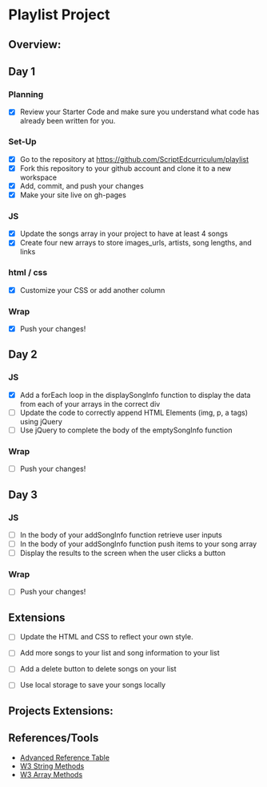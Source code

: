 # Playlist Project

## Overview: 

## Day 1
### Planning
- [x] Review your Starter Code and make sure you understand what code has already been written for you.
### Set-Up
- [x] Go to the repository at https://github.com/ScriptEdcurriculum/playlist
- [x] Fork this repository to your github account and clone it to a new workspace
- [x] Add, commit, and push your changes
- [x] Make your site live on gh-pages

### JS
- [x] Update the songs array in your project to have at least 4 songs
- [x] Create four new arrays to store images_urls, artists, song lengths, and links
### html / css
- [x] Customize your CSS or add another column

### Wrap
- [x] Push your changes!

## Day 2
### JS
- [x] Add a forEach loop in the displaySongInfo function to display the data from each of your arrays in the correct div
- [ ] Update the code to correctly append HTML Elements (img, p, a tags) using jQuery
- [ ] Use jQuery to complete the body of the emptySongInfo function
### Wrap
- [ ] Push your changes!


## Day 3
### JS
- [ ] In the body of your addSongInfo function retrieve user inputs
- [ ] In the body of your addSongInfo function push items to your song array
- [ ] Display the results to the screen when the user clicks a button

### Wrap
- [ ] Push your changes!

## Extensions
- [ ] Update the HTML and CSS to reflect your own style.
- [ ] Add more songs to your list and song information to your list
- [ ] Add a delete button to delete songs on your list
- [ ] Use local storage to save your songs locally



## Projects Extensions:

## References/Tools
* [Advanced Reference Table]()
* [W3 String Methods](https://www.w3schools.com/js/js_string_methods.asp)
* [W3 Array Methods](https://www.w3schools.com/js/js_array_methods.asp)
